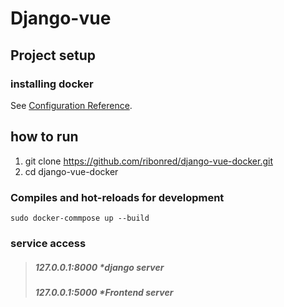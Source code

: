 # Django-vue

## Project setup
### installing docker
See [Configuration Reference](https://phoenixnap.com/kb/how-to-install-docker-on-ubuntu-18-04).
## how to run
1. git clone https://github.com/ribonred/django-vue-docker.git
2. cd django-vue-docker
### Compiles and hot-reloads for development
```
sudo docker-commpose up --build
```
### service access
>##### 127.0.0.1:8000  *django server
>##### 127.0.0.1:5000  *Frontend server